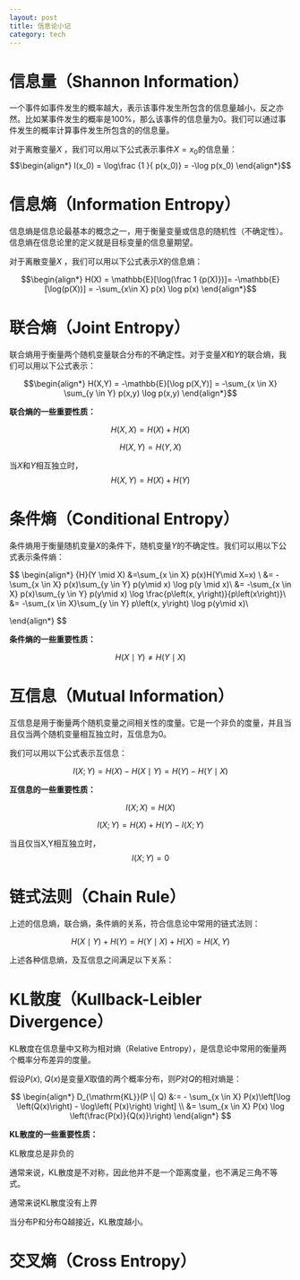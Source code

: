 ```yaml
---
layout: post
title: 信息论小记
category: tech
---
```


# 信息量（Shannon Information）
一个事件如事件发生的概率越大，表示该事件发生所包含的信息量越小，反之亦然。比如某事件发生的概率是100%，那么该事件的信息量为0。我们可以通过事件发生的概率计算事件发生所包含的的信息量。

对于离散变量$X$ ，我们可以用以下公式表示事件$X=x_0$的信息量：
$$\begin{align*}
I(x_0) = \log\frac {1 }{ p(x_0)} =  -\log p(x_0)
\end{align*}$$



# 信息熵（Information Entropy）
信息熵是信息论最基本的概念之一，用于衡量变量或信息的随机性（不确定性）。信息熵在信息论里的定义就是目标变量的信息量期望。

对于离散变量$X$ ，我们可以用以下公式表示$X$的信息熵：

$$\begin{align*}
H(X) = \mathbb{E}[\log(\frac 1 {p(X)})]= -\mathbb{E}[\log(p(X))] =  -\sum_{x\in X} p(x) \log p(x)
\end{align*}$$



# 联合熵（Joint Entropy）
联合熵用于衡量两个随机变量联合分布的不确定性。对于变量$X$和$Y$的联合熵，我们可以用以下公式表示：

$$\begin{align*}
H(X,Y) =  -\mathbb{E}[\log p(X,Y)] = -\sum_{x \in X} \sum_{y \in Y} p(x,y) \log p(x,y)
\end{align*}$$



**联合熵的一些重要性质：**
 
$$H(X,X) = H(X) + H(X)$$

$$H(X,Y) = H(Y,X)$$

当$X$和$Y$相互独立时，$$H(X,Y) = H(X) + H(Y)$$



# 条件熵（Conditional Entropy）
条件熵用于衡量随机变量$X$的条件下，随机变量$Y$的不确定性。我们可以用以下公式表示条件熵：

$$
\begin{align*}
    {H}(Y \mid X) 
    &=\sum_{x \in X} p(x)H(Y\mid X=x)  \\
    &= -\sum_{x \in X} p(x)\sum_{y \in Y} p(y\mid x) \log p(y \mid x)\\
    &= -\sum_{x \in X} p(x)\sum_{y \in Y} p(y\mid x) \log \frac{p\left(x, y\right)}{p\left(x\right)}\\
    &= -\sum_{x \in X}\sum_{y \in Y} p\left(x, y\right) \log p(y\mid x)\\

\end{align*}
$$

**条件熵的一些重要性质：**
 
$$H(X \mid Y) \neq H(Y \mid X)$$



# 互信息（Mutual Information）
互信息是用于衡量两个随机变量之间相关性的度量。它是一个非负的度量，并且当且仅当两个随机变量相互独立时，互信息为0。

我们可以用以下公式表示互信息：

$$
I(X;Y) = H(X)-H(X\mid Y) = H(Y)- H(Y\mid X)
$$

**互信息的一些重要性质：**

$$I(X;X) = H(X)$$

$$I(X;Y) = H(X) + H(Y) - I(X;Y)$$

当且仅当X,Y相互独立时，$$I(X;Y) = 0$$


# 链式法则（Chain Rule）
上述的信息熵，联合熵，条件熵的关系，符合信息论中常用的链式法则：

$$ H(X \mid Y) + H(Y) = H(Y\mid X) + H(X) = H(X,Y) $$

上述各种信息熵，及互信息之间满足以下关系：






# KL散度（Kullback-Leibler Divergence）
KL散度在信息量中又称为相对熵（Relative Entropy），是信息论中常用的衡量两个概率分布差异的度量。

假设$P(x)$, $Q(x)$是变量$X$取值的两个概率分布，则$P$对$Q$的相对熵是：

$$
\begin{align*}
D_{\mathrm{KL}}(P \| Q)
&:= - \sum_{x \in X} P(x)\left[\log \left(Q(x)\right)  - \log\left( P(x)\right) \right] \\
&=  \sum_{x \in X} P(x) \log \left(\frac{P(x)}{Q(x)}\right)
\end{align*}
$$

**KL散度的一些重要性质：**

KL散度总是非负的

通常来说，KL散度是不对称，因此他并不是一个距离度量，也不满足三角不等式。

通常来说KL散度没有上界

当分布P和分布Q越接近，KL散度越小。



# 交叉熵（Cross Entropy）